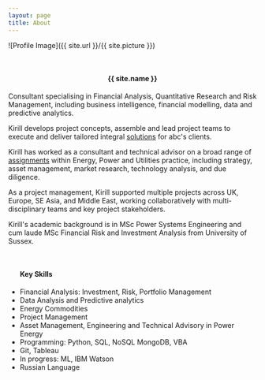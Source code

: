 ```yaml
---
layout: page
title: About
---
```


![Profile Image]({{ site.url }}/{{ site.picture }})

<br>
<center><h4>{{ site.name }}</h4> </center>

<p>Consultant specialising in Financial Analysis, Quantitative Research and
Risk Management, including business intelligence, financial modelling, data and
predictive analytics. </p>

<p> Kirill develops project concepts, assemble and lead project teams 
to execute and deliver tailored integral <a class="link" href="{{ site.url }}/projects">solutions</a> 
for abc's clients.

<p>Kirill has worked as a consultant and technical advisor on a broad range of
<a class="link" href="{{ site.url }}/projects">assignments</a>
within Energy, Power and Utilities practice, including
strategy, asset management, market research, technology analysis, and due diligence. </p>

<p>As a project management, Kirill supported multiple projects across 
UK, Europe, SE Asia, and Middle East,
working collaboratively with multi-disciplinary teams and key
project stakeholders. </p>

<p>Kirill's academic background is in MSc Power Systems Engineering and
cum laude MSc Financial Risk and Investment Analysis from University of Sussex.</p>

<br>
<ul class="skill-list">
<h4>Key Skills</h4>
    <li> Financial Analysis: Investment, Risk, Portfolio Management
    <li> Data Analysis and Predictive analytics
    <li> Energy Commodities
    <li> Project Management
    <li> Asset Management, Engineering and Technical Advisory in Power Energy
    <li> Programming: Python, SQL, NoSQL MongoDB, VBA
    <li> Git, Tableau </li>
    <li> In progress: ML, IBM Watson
    <li> Russian Language</li>

